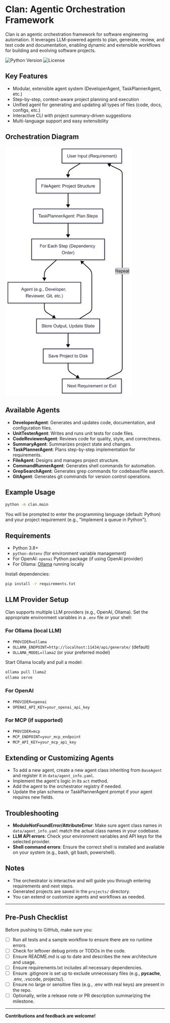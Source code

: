 # Clan: Agentic Orchestration Framework

Clan is an agentic orchestration framework for software engineering automation. It leverages LLM-powered agents to plan, generate, review, and test code and documentation, enabling dynamic and extensible workflows for building and evolving software projects.

![Python Version](https://img.shields.io/badge/python-3.8%2B-blue)
![License](https://img.shields.io/badge/license-MIT-green)

## Key Features
- Modular, extensible agent system (DeveloperAgent, TaskPlannerAgent, etc.)
- Step-by-step, context-aware project planning and execution
- Unified agent for generating and updating all types of files (code, docs, configs, etc.)
- Interactive CLI with project summary-driven suggestions
- Multi-language support and easy extensibility

## Orchestration Diagram

<img src="docs/orchestration-diagram.png" alt="Orchestration Diagram" width="400"/>

## Available Agents

- **DeveloperAgent**: Generates and updates code, documentation, and configuration files.
- **UnitTesterAgent**: Writes and runs unit tests for code files.
- **CodeReviewerAgent**: Reviews code for quality, style, and correctness.
- **SummaryAgent**: Summarizes project state and changes.
- **TaskPlannerAgent**: Plans step-by-step implementation for requirements.
- **FileAgent**: Designs and manages project structure.
- **CommandRunnerAgent**: Generates shell commands for automation.
- **GrepSearchAgent**: Generates grep commands for codebase/file search.
- **GitAgent**: Generates git commands for version control operations.

## Example Usage

```bash
python -m clan.main
```
You will be prompted to enter the programming language (default: Python) and your project requirement (e.g., "Implement a queue in Python").

## Requirements
- Python 3.8+
- `python-dotenv` (for environment variable management)
- For OpenAI: `openai` Python package (if using OpenAI provider)
- For Ollama: [Ollama](https://ollama.com/) running locally

Install dependencies:
```bash
pip install -r requirements.txt
```

## LLM Provider Setup
Clan supports multiple LLM providers (e.g., OpenAI, Ollama). Set the appropriate environment variables in a `.env` file or your shell:

### For Ollama (local LLM)
- `PROVIDER=ollama`
- `OLLAMA_ENDPOINT=http://localhost:11434/api/generate/` (default)
- `OLLAMA_MODEL=llama2` (or your preferred model)

Start Ollama locally and pull a model:
```bash
ollama pull llama2
ollama serve
```

### For OpenAI
- `PROVIDER=openai`
- `OPENAI_API_KEY=your_openai_api_key`

### For MCP (if supported)
- `PROVIDER=mcp`
- `MCP_ENDPOINT=your_mcp_endpoint`
- `MCP_API_KEY=your_mcp_api_key`

## Extending or Customizing Agents
- To add a new agent, create a new agent class inheriting from `BaseAgent` and register it in `data/agent_info.yaml`.
- Implement the agent's logic in its `act` method.
- Add the agent to the orchestrator registry if needed.
- Update the plan schema or TaskPlannerAgent prompt if your agent requires new fields.

## Troubleshooting
- **ModuleNotFoundError/AttributeError**: Make sure agent class names in `data/agent_info.yaml` match the actual class names in your codebase.
- **LLM API errors**: Check your environment variables and API keys for the selected provider.
- **Shell command errors**: Ensure the correct shell is installed and available on your system (e.g., bash, git bash, powershell).

## Notes
- The orchestrator is interactive and will guide you through entering requirements and next steps.
- Generated projects are saved in the `projects/` directory.
- You can extend or customize agents and workflows as needed.

---

## Pre-Push Checklist

Before pushing to GitHub, make sure you:
- [ ] Run all tests and a sample workflow to ensure there are no runtime errors.
- [ ] Check for leftover debug prints or TODOs in the code.
- [ ] Ensure README.md is up to date and describes the new architecture and usage.
- [ ] Ensure requirements.txt includes all necessary dependencies.
- [ ] Ensure .gitignore is set up to exclude unnecessary files (e.g., __pycache__, .env, .vscode, projects/).
- [ ] Ensure no large or sensitive files (e.g., .env with real keys) are present in the repo.
- [ ] Optionally, write a release note or PR description summarizing the milestone.

---

**Contributions and feedback are welcome!** 